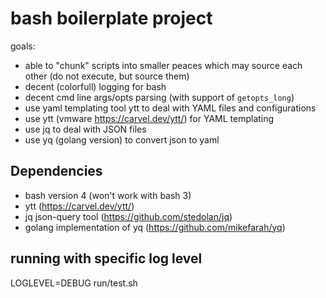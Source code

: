 # bash boilerplate project

goals:

- able to "chunk" scripts into smaller peaces which may source each other (do not execute, but source them)
- decent (colorfull) logging for bash
- decent cmd line args/opts parsing (with support of `getopts_long`)
- use yaml templating tool ytt to deal with YAML files and configurations
- use ytt (vmware <https://carvel.dev/ytt/>) for YAML templating
- use jq to deal with JSON files
- use yq (golang version) to convert json to yaml

## Dependencies

- bash version 4 (won't work with bash 3)
- ytt (<https://carvel.dev/ytt/>)
- jq json-query tool (<https://github.com/stedolan/jq>)
- golang implementation of yq (<https://github.com/mikefarah/yq>)

## running with specific log level

LOGLEVEL=DEBUG run/test.sh


